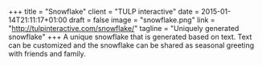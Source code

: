+++
title = "Snowflake"
client = "TULP interactive"
date = 2015-01-14T21:11:17+01:00
draft = false
image = "snowflake.png"
link = "http://tulpinteractive.com/snowflake/"
tagline = "Uniquely generated snowflake"
+++
A unique snowflake that is generated based on text. Text can be customized and the snowflake can be shared as seasonal greeting with friends and family.